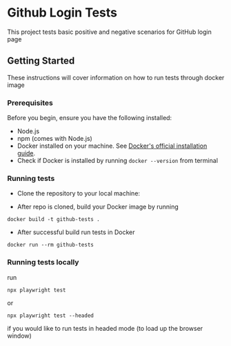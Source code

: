 # Github Login Tests

This project tests basic positive and negative scenarios for GitHub login page

## Getting Started

These instructions will cover information on how to run tests through docker image

### Prerequisites
Before you begin, ensure you have the following installed:
- Node.js
- npm (comes with Node.js)
- Docker installed on your machine. See [Docker's official installation guide](https://docs.docker.com/get-docker/).
- Check if Docker is installed by running ``` docker --version ``` from terminal

### Running tests

- Clone the repository to your local machine:

- After repo is cloned, build your Docker image by running

````
docker build -t github-tests .
````
- After successful build run tests in Docker

````
docker run --rm github-tests
````

### Running tests locally

run 

````
npx playwright test 
````
or
````
npx playwright test --headed
````
if you would like to run tests in headed mode (to load up the browser window)